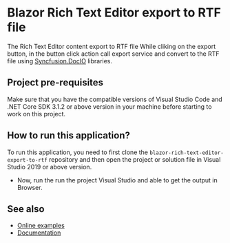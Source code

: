 # Blazor Rich Text Editor export to RTF file
The Rich Text Editor content export to RTF file While cliking on the export button, in the button click action call export service and convert to the RTF file using [Syncfusion.DocIO](https://www.syncfusion.com/document-processing/word-framework/net) libraries.
## Project pre-requisites
Make sure that you have the compatible versions of Visual Studio Code and .NET Core SDK 3.1.2 or above version in your machine before starting to work on this project.

## How to run this application?
To run this application, you need to first clone the `blazor-rich-text-editor-export-to-rtf` repository and then open the project or solution file in Visual Studio 2019 or above version. 

* Now, run the run the project Visual Studio and able to get the output in Browser.

## See also
* [Online examples](https://blazor.syncfusion.com/demos/rich-text-editor/overview?theme=fluent)
* [Documentation](https://blazor.syncfusion.com/documentation/rich-text-editor/getting-started)
